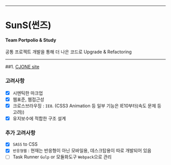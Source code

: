 ******************************************************
# SunS(썬즈)
#### Team Portpolio &amp; Study

공통 프로젝트 개발을 통해 더 나은 코드로 Upgrade & Refactoring

******************************************************

##1. [CJONE site](http://www.cjone.com/)

### 고려사항 

- [x] 시멘틱한 마크업 <br>
- [x] 웹표준, 웹접근성 <br>
- [x] 크로스브라우징 : `IE8`. (CSS3 Animation 등 일부 기능은 IE10부터(속도 문제 등 고려))
- [x] 유지보수에 적합한 구조 설계 <br>

### 추가 고려사항

- [x] `SASS` to CSS <br>
- [x] `반응형웹` : 현재는 반응형이 아닌 모바일용, 데스크탑용이 따로 개발되어 있음  <br>
- [ ] Task Runner `Gulp` or 모듈화도구 `Webpack`으로 관리 <br>
